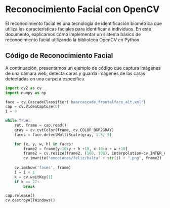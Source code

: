 # Reconocimiento Facial con OpenCV

El reconocimiento facial es una tecnología de identificación biométrica que utiliza las características faciales para identificar a individuos. En este documento, explicamos cómo implementar un sistema básico de reconocimiento facial utilizando la biblioteca OpenCV en Python.

## Código de Reconocimiento Facial

A continuación, presentamos un ejemplo de código que captura imágenes de una cámara web, detecta caras y guarda imágenes de las caras detectadas en una carpeta específica.

```python
import cv2 as cv
import numpy as np

face = cv.CascadeClassifier('haarcascade_frontalface_alt.xml')
cap = cv.VideoCapture(0)
i = 0

while True:
    ret, frame = cap.read()
    gray = cv.cvtColor(frame, cv.COLOR_BGR2GRAY)
    faces = face.detectMultiScale(gray, 1.3, 5)

    for (x, y, w, h) in faces:
        frame2 = frame[y-10:y + h +10, x-10:x + w +10]
        frame2 = cv.resize(frame2, (100, 100), interpolation=cv.INTER_AREA)
        cv.imwrite("emociones/feliz/balta" + str(i) + ".png", frame2)
    
    cv.imshow('faces', frame)
    i = i + 1
    k = cv.waitKey(1)
    if k == 27:
        break

cap.release()
cv.destroyAllWindows()